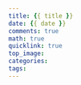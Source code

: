 ```yaml
---
title: {{ title }}
date: {{ date }}
comments: true
math: true
quicklink: true
top_image:
categories:
tags:
---
```


<!-- more -->
